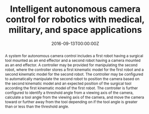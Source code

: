 ---
title: "Intelligent autonomous camera control for robotics with medical, military, and space applications"
authors:
- Alex-Cao
date: "2016-09-13T00:00:00Z"
doi: ""

# Schedule page publish date (NOT publication's date).
publishDate: "2020-08-18T00:00:00Z"

# Publication type.
# Legend: 0 = Uncategorized; 1 = Conference paper; 2 = Journal article;
# 3 = Preprint / Working Paper; 4 = Report; 5 = Book; 6 = Book section;
# 7 = Thesis; 8 = Patent
publication_types: ["8"]

# Publication name and optional abbreviated publication name.
# publication: 
# publication_short: 

abstract: "A system for autonomous camera control includes a first robot having a surgical tool mounted as an end effector and a second robot having a camera mounted as an end effector. A controller may be provided for manipulating the second robot, where the controller stores a first kinematic model for the first robot and a second kinematic model for the second robot. The controller may be configured to automatically manipulate the second robot to position the camera based on the second kinematic model and an expected position of the surgical tool according the first kinematic model of the first robot. The controller is further configured to identify a threshold angle from a viewing axis of the camera, calculate a tool angle from the viewing axis of the camera, and move the camera toward or further away from the tool depending on if the tool angle is greater than or less than the threshold angle."

# Summary. An optional shortened abstract.
# summary: Lorem ipsum dolor sit amet, consectetur adipiscing elit. Duis posuere tellus ac convallis placerat. Proin tincidunt magna sed ex sollicitudin condimentum.

tags:
- 

featured: false

links:
- name: Online Access
  url: https://patents.google.com/patent/US9439556B2/en
url_pdf: https://patentimages.storage.googleapis.com/da/24/a6/9b8a5ed9e5fed2/US9439556.pdf 
# url_code: '#'
# url_dataset: '#'
# url_poster: '#'
# url_project: ''
# url_slides: ''
# url_source: '#'
# url_video: '#'

# Featured image
# To use, add an image named `featured.jpg/png` to your page's folder. 
# image:
#   caption: ''
#   focal_point: ""
#   preview_only: false

# Associated Projects (optional).
#   Associate this publication with one or more of your projects.
#   Simply enter your project's folder or file name without extension.
#   E.g. `internal-project` references `content/project/internal-project/index.md`.
#   Otherwise, set `projects: []`.
# projects:


# Slides (optional).
#   Associate this publication with Markdown slides.
#   Simply enter your slide deck's filename without extension.
#   E.g. `slides: "example"` references `content/slides/example/index.md`.
#   Otherwise, set `slides: ""`.
slides: ""
---